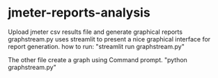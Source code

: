 # jmeter-reports-analysis

Upload jmeter csv results file and generate graphical reports
graphstream.py uses streamlit to present a nice graphical interface for report generation.
how to run: "streamlit run graphstream.py"

The other file create a graph using Command prompt.
"python graphstream.py"
